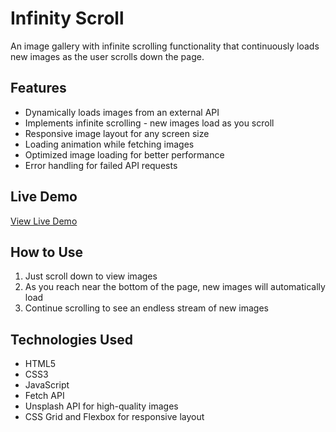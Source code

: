 # Infinity Scroll

An image gallery with infinite scrolling functionality that continuously loads new images as the user scrolls down the page.

## Features

- Dynamically loads images from an external API
- Implements infinite scrolling - new images load as you scroll
- Responsive image layout for any screen size
- Loading animation while fetching images
- Optimized image loading for better performance
- Error handling for failed API requests

## Live Demo

[View Live Demo](https://infinity-scroll-mustafamsaad.vercel.app/)

## How to Use

1. Just scroll down to view images
2. As you reach near the bottom of the page, new images will automatically load
3. Continue scrolling to see an endless stream of new images

## Technologies Used

- HTML5
- CSS3
- JavaScript
- Fetch API
- Unsplash API for high-quality images
- CSS Grid and Flexbox for responsive layout
